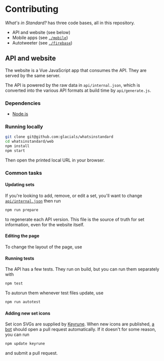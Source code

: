 # Contributing

_What's in Standard?_ has three code bases, all in this repository.

- API and website (see below)
- Mobile apps (see [`./mobile`](./mobile))
- Autotweeter (see [`./firebase`](./firebase))

## API and website

The website is a Vue JavaScript app that consumes the API.
They are served by the same server.

The API is powered by the raw data in `api/internal.json`,
which is converted into the various API formats at build time by `api/generate.js`.

### Dependencies

- [Node.js][node]

[node]: https://nodejs.org/

### Running locally

```sh
git clone git@github.com:glacials/whatsinstandard
cd whatsinstandard/web
npm install
npm start
```

Then open the printed local URL in your browser.

### Common tasks

#### Updating sets

If you're looking to add, remove, or edit a set, you'll want to change
[`api/internal.json`][api-internal] then run

```sh
npm run prepare
```

to regenerate each API version. This file is the source of truth for set information,
even for the website itself.

[api-internal]: api/internal.json

#### Editing the page

To change the layout of the page, use

#### Running tests

The API has a few tests. They run on build, but you can run them separately with

```sh
npm test
```

To autorun them whenever test files update, use

```sh
npm run autotest
```

#### Adding new set icons

Set icon SVGs are supplied by [Keyrune][keyrune]. When new icons are published, [a
bot][dependabot] should open a pull request automatically. If it doesn't for some
reason, you can run

```sh
npm update keyrune
```

and submit a pull request.

[dependabot]: .github/dependabot.yml
[keyrune]: https://github.com/andrewgioia/keyrune
